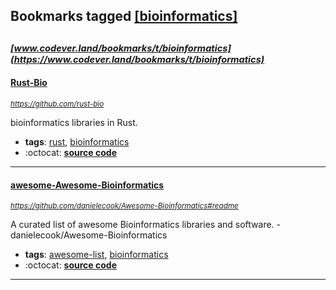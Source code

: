 ## Bookmarks tagged [[bioinformatics]](https://www.codever.land/search?q=[bioinformatics])

_<sup><sup>[www.codever.land/bookmarks/t/bioinformatics](https://www.codever.land/bookmarks/t/bioinformatics)</sup></sup>_
---
#### [Rust-Bio](https://github.com/rust-bio)
_<sup>https://github.com/rust-bio</sup>_

bioinformatics libraries in Rust.
* **tags**: [rust](../tagged/rust.md), [bioinformatics](../tagged/bioinformatics.md)
* :octocat: **[source code](https://github.com/rust-bio)**
---
#### [awesome-Awesome-Bioinformatics](https://github.com/danielecook/Awesome-Bioinformatics#readme)
_<sup>https://github.com/danielecook/Awesome-Bioinformatics#readme</sup>_

A curated list of awesome Bioinformatics libraries and software. - danielecook/Awesome-Bioinformatics
* **tags**: [awesome-list](../tagged/awesome-list.md), [bioinformatics](../tagged/bioinformatics.md)
* :octocat: **[source code](https://github.com/danielecook/Awesome-Bioinformatics#readme)**
---
